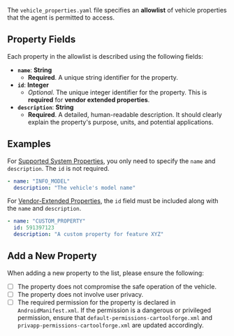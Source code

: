 The `vehicle_properties.yaml` file specifies an **allowlist** of vehicle properties that the agent is permitted to access.

## Property Fields

Each property in the allowlist is described using the following fields:

- **`name`**: **String**
  - **Required**. A unique string identifier for the property.
- **`id`**: **Integer**
  - *Optional*. The unique integer identifier for the property. This is **required** for **vendor extended properties**.
- **`description`**: **String**
  - **Required**. A detailed, human-readable description. It should clearly explain the property's purpose, units, and potential applications.

## Examples

For [Supported System Properties](https://source.android.com/docs/automotive/vhal/system-properties), you only need to specify the `name` and `description`. The `id` is not required.

```yaml
- name: "INFO_MODEL"
  description: "The vehicle's model name"
```

For [Vendor-Extended Properties](https://source.android.com/docs/automotive/vhal/special-properties#vendor-properties), the `id` field must be included along with the `name` and `description`.

```yaml
- name: "CUSTOM_PROPERTY"
  id: 591397123
  description: "A custom property for feature XYZ"
```

## Add a New Property

When adding a new property to the list, please ensure the following:

- [ ] The property does not compromise the safe operation of the vehicle.
- [ ] The property does not involve user privacy.
- [ ] The required permission for the property is declared in `AndroidManifest.xml`. If the permission is a dangerous or privileged permission, ensure that `default-permissions-cartoolforge.xml` and `privapp-permissions-cartoolforge.xml` are updated accordingly.

